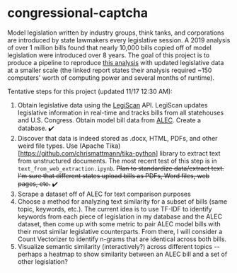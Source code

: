 # congressional-captcha

Model legislation written by industry groups, think tanks, and corporations are introduced by state lawmakers every legislative session. A 2019 analysis of over 1 million bills found that nearly 10,000 bills copied off of model legislation were introduced over 8 years. The goal of this project is to produce a pipeline to reproduce [this analysis](https://www.azcentral.com/in-depth/news/local/arizona-investigations/2019/04/04/abortion-gun-laws-stand-your-ground-model-bills-conservatives-liberal-corporate-influence-lobbyists/3361759002/) with updated legislative data at a smaller scale (the linked report states their analysis required ~150 computers' worth of computing power and several months of runtime). 

Tentative steps for this project (updated 11/17 12:30 AM): 
1. Obtain legislative data using the [LegiScan]([url](https://legiscan.com/legiscan)https://legiscan.com/legiscan) API. LegiScan updates legislative information in real-time and tracks bills from all statehouses and U.S. Congress. Obtain model bill data from [ALEC](https://alec.org/model-policy/?alec_search_term=&alec_post_type%5B%5D=model-policy&alec_year=&alec_p2p%5B%5D=&alec_meta%5B%5D=&alec_meta%5B%5D=&alec_term%5B%5D=&in_page_search=1). Create a database. ✔️
2. Discover that data is indeed stored as .docx, HTML, PDFs, and other weird file types. Use (Apache Tika)[https://github.com/chrismattmann/tika-python] library to extract text from unstructured documents. The most recent test of this step is in `text_from_web_extraction.ipynb`. ~~Plan to standardize data/extract text. I'm sure that different states upload bills as PDFs, Word files, web pages, etc.~~ ✔️
3. Scrape a dataset off of ALEC for text comparison purposes 
4. Choose a method for analyzing text similarity for a subset of bills (same topic, keywords, etc.). The current idea is to use TF-IDF to identify keywords from each piece of legislation in my database and the ALEC dataset, then come up with some metric to pair ALEC model bills with their most similar legislative counterparts. From there, I will consider a Count Vectorizer to identify n-grams that are identical across both bills. 
5. Visualize semantic similarity (interactively?) across different topics -- perhaps a heatmap to show similarity between an ALEC bill and a set of other legislation? 
